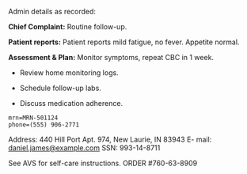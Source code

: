 Admin details as recorded: 

**Chief Complaint:** Routine follow-up. 

 
**Patient reports:** Patient reports mild fatigue, no fever. Appetite normal. 
 

**Assessment & Plan:** Monitor symptoms, repeat CBC in 1 week.
 
- Review home monitoring logs. 
- Schedule follow-up labs.

- Discuss medication adherence.


```properties
mrn=MRN-501124 
phone=(555) 906-2771 
```
Address: 440 Hill Port Apt. 974, New Laurie, IN 83943
E-
mail: daniel.james@example.com
SSN: 993-14-8711 
 
See AVS for self-care instructions. 
ORDER #760-63-8909
